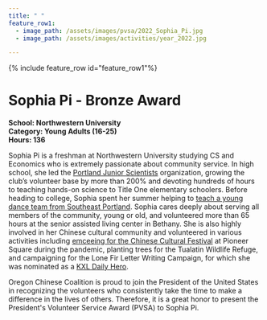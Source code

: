 ```yaml
---
title: " "
feature_row1:
  - image_path: /assets/images/pvsa/2022_Sophia_Pi.jpg
  - image_path: /assets/images/activities/year_2022.jpg

---
```


{% include feature_row id="feature_row1"%}

# Sophia Pi - Bronze Award

**School: Northwestern University**  
**Category: Young Adults (16-25)**  
**Hours: 136**  

Sophia Pi is a freshman at Northwestern University studying CS and Economics who is extremely passionate about community service. In high school, she led the [Portland Junior Scientists](https://sites.google.com/jesuitmail.org/jesuitclubs/clubs/portland-junior-scientist) organization, growing the club’s volunteer base by more than 200% and devoting hundreds of hours to teaching hands-on science to Title One elementary schoolers. Before heading to college, Sophia spent her summer helping to [teach a young dance team from Southeast Portland](https://pdxchinese.org/se_dance_class_07092022/). Sophia cares deeply about serving all members of the community, young or old, and volunteered more than 65 hours at the senior assisted living center in Bethany. She is also highly involved in her Chinese cultural community and volunteered in various activities including [emceeing for the Chinese Cultural Festival](https://pdxchinese.org/chinesefestival/chinesefestival_2021/) at Pioneer Square during the pandemic, planting trees for the Tualatin Wildlife Refuge, and campaigning for the Lone Fir Letter Writing Campaign, for which she was nominated as a [KXL Daily Hero](https://content.libsyn.com/p/1/1/7/117cfa32f1e40847/HERO_041421.mp3?c_id=100860863&cs_id=100860863&response-content-type=audio%2Fmpeg&Expires=1672374704&Signature=C8gG9KoMx~ivcTbXC4glW2rJySj52cy8Ogi0XilBa0nYYBg~W37ixOUhoLqeLY~dDdbxb4i1UlrWbFoEr~0dVqw~~tpRWQMdAi1XAtiBZZoMI6ywEp8lRMLcc7RQal5LRgUEr-z4zQS8XPXqyegZrX7riSpWmdDWosbQgKtH-3mCtsn1zOvSjQt8uCvUVXq27WVpNMBY-Kx7xc731nmqBZl7LANXJIDb0ee0gm8gMCE4Dq308PJhIiwSeXOVWgJXnzwZnlesbx3W0HrpPhqX8FUuYxrZDS672tMmV27Yrjv5R~DZBTTzUNtnXkX~8QyBkGLG2~3dqCYD7JbUQZIeSQ__&Key-Pair-Id=K1YS7LZGUP96OI).

Oregon Chinese Coalition is proud to join the President of the United States in recognizing the volunteers who consistently take the time to make a difference in the lives of others. Therefore, it is a great honor to present the President's Volunteer Service Award (PVSA) to Sophia Pi.
